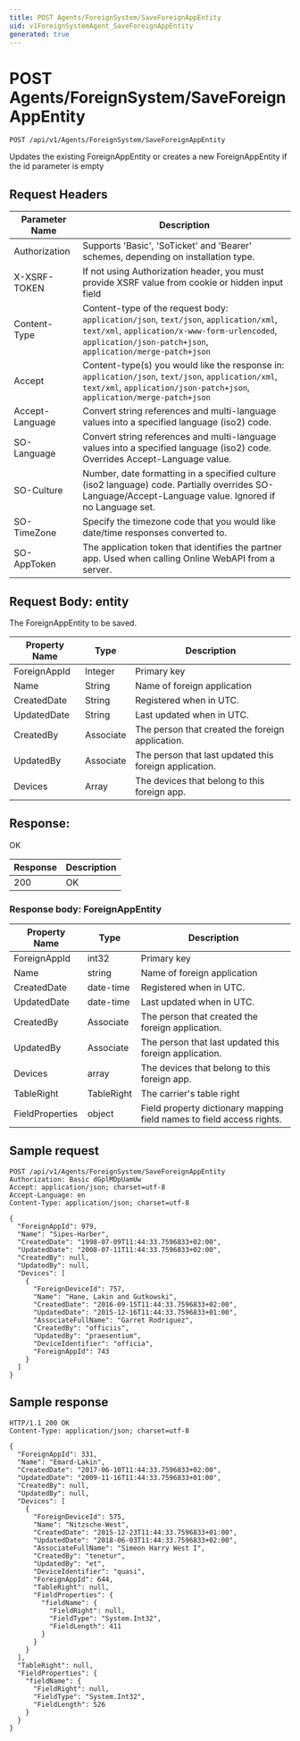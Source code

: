 ```yaml
---
title: POST Agents/ForeignSystem/SaveForeignAppEntity
uid: v1ForeignSystemAgent_SaveForeignAppEntity
generated: true
---
```


# POST Agents/ForeignSystem/SaveForeignAppEntity

```http
POST /api/v1/Agents/ForeignSystem/SaveForeignAppEntity
```

Updates the existing ForeignAppEntity or creates a new ForeignAppEntity if the id parameter is empty








## Request Headers

| Parameter Name | Description |
|----------------|-------------|
| Authorization  | Supports 'Basic', 'SoTicket' and 'Bearer' schemes, depending on installation type. |
| X-XSRF-TOKEN   | If not using Authorization header, you must provide XSRF value from cookie or hidden input field |
| Content-Type | Content-type of the request body: `application/json`, `text/json`, `application/xml`, `text/xml`, `application/x-www-form-urlencoded`, `application/json-patch+json`, `application/merge-patch+json` |
| Accept         | Content-type(s) you would like the response in: `application/json`, `text/json`, `application/xml`, `text/xml`, `application/json-patch+json`, `application/merge-patch+json` |
| Accept-Language | Convert string references and multi-language values into a specified language (iso2) code. |
| SO-Language | Convert string references and multi-language values into a specified language (iso2) code. Overrides Accept-Language value. |
| SO-Culture | Number, date formatting in a specified culture (iso2 language) code. Partially overrides SO-Language/Accept-Language value. Ignored if no Language set. |
| SO-TimeZone | Specify the timezone code that you would like date/time responses converted to. |
| SO-AppToken | The application token that identifies the partner app. Used when calling Online WebAPI from a server. |

## Request Body: entity 

The ForeignAppEntity to be saved. 

| Property Name | Type |  Description |
|----------------|------|--------------|
| ForeignAppId | Integer | Primary key |
| Name | String | Name of foreign application |
| CreatedDate | String | Registered when  in UTC. |
| UpdatedDate | String | Last updated when  in UTC. |
| CreatedBy | Associate | The person that created the foreign application. |
| UpdatedBy | Associate | The person that last updated this foreign application. |
| Devices | Array | The devices that belong to this foreign app. |

## Response:

OK

| Response | Description |
|----------------|-------------|
| 200 | OK |

### Response body: ForeignAppEntity

| Property Name | Type |  Description |
|----------------|------|--------------|
| ForeignAppId | int32 | Primary key |
| Name | string | Name of foreign application |
| CreatedDate | date-time | Registered when  in UTC. |
| UpdatedDate | date-time | Last updated when  in UTC. |
| CreatedBy | Associate | The person that created the foreign application. |
| UpdatedBy | Associate | The person that last updated this foreign application. |
| Devices | array | The devices that belong to this foreign app. |
| TableRight | TableRight | The carrier's table right |
| FieldProperties | object | Field property dictionary mapping field names to field access rights. |

## Sample request

```http!
POST /api/v1/Agents/ForeignSystem/SaveForeignAppEntity
Authorization: Basic dGplMDpUamUw
Accept: application/json; charset=utf-8
Accept-Language: en
Content-Type: application/json; charset=utf-8

{
  "ForeignAppId": 979,
  "Name": "Sipes-Harber",
  "CreatedDate": "1998-07-09T11:44:33.7596833+02:00",
  "UpdatedDate": "2008-07-11T11:44:33.7596833+02:00",
  "CreatedBy": null,
  "UpdatedBy": null,
  "Devices": [
    {
      "ForeignDeviceId": 757,
      "Name": "Hane, Lakin and Gutkowski",
      "CreatedDate": "2016-09-15T11:44:33.7596833+02:00",
      "UpdatedDate": "2015-12-16T11:44:33.7596833+01:00",
      "AssociateFullName": "Garret Rodriguez",
      "CreatedBy": "officiis",
      "UpdatedBy": "praesentium",
      "DeviceIdentifier": "officia",
      "ForeignAppId": 743
    }
  ]
}
```

## Sample response

```http_
HTTP/1.1 200 OK
Content-Type: application/json; charset=utf-8

{
  "ForeignAppId": 331,
  "Name": "Emard-Lakin",
  "CreatedDate": "2017-06-10T11:44:33.7596833+02:00",
  "UpdatedDate": "2009-11-16T11:44:33.7596833+01:00",
  "CreatedBy": null,
  "UpdatedBy": null,
  "Devices": [
    {
      "ForeignDeviceId": 575,
      "Name": "Nitzsche-West",
      "CreatedDate": "2015-12-23T11:44:33.7596833+01:00",
      "UpdatedDate": "2018-06-03T11:44:33.7596833+02:00",
      "AssociateFullName": "Simeon Harry West I",
      "CreatedBy": "tenetur",
      "UpdatedBy": "et",
      "DeviceIdentifier": "quasi",
      "ForeignAppId": 644,
      "TableRight": null,
      "FieldProperties": {
        "fieldName": {
          "FieldRight": null,
          "FieldType": "System.Int32",
          "FieldLength": 411
        }
      }
    }
  ],
  "TableRight": null,
  "FieldProperties": {
    "fieldName": {
      "FieldRight": null,
      "FieldType": "System.Int32",
      "FieldLength": 526
    }
  }
}
```
